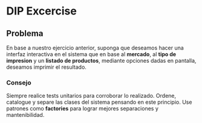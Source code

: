 # DIP Excercise

## Problema

En base a nuestro ejercicio anterior, suponga que deseamos hacer una interfaz interactiva en el sistema que en base al **mercado**, al **tipo de impresion** y un **listado de productos**, mediante opciones dadas en pantalla, deseamos imprimir el resultado.

### Consejo

Siempre realice tests unitarios para corroborar lo realizado.
Ordene, catalogue y separe las clases del sistema pensando en este principio. Use patrones como **factories** para lograr mejores separaciones y mantenibilidad.